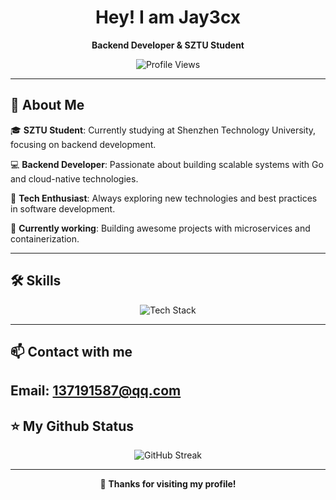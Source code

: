<div align="center">

# Hey! I am Jay3cx
**Backend Developer & SZTU Student**

<img src="https://komarev.com/ghpvc/?username=jay3cx&color=3B82F6&style=for-the-badge" alt="Profile Views" />

</div>

---

## 🚀 About Me

🎓 **SZTU Student**: Currently studying at Shenzhen Technology University, focusing on backend development.

💻 **Backend Developer**: Passionate about building scalable systems with Go and cloud-native technologies.

🌱 **Tech Enthusiast**: Always exploring new technologies and best practices in software development.

🏢 **Currently working**: Building awesome projects with microservices and containerization.

---

## 🛠️ Skills

<div align="center">

<img src="https://skills.syvixor.com/api/icons?i=go,mysql,redis,gin,gorm,docker,kubernetes,git,linux,minio,vscode" alt="Tech Stack" />

</div>

---

## 📫 Contact with me

**Email**: 137191587@qq.com  
---

## ⭐ My Github Status

<div align="center">

![GitHub Streak](https://github-readme-streak-stats.herokuapp.com/?user=jay3cx&theme=default&hide_border=true)

</div>

---

<div align="center">

💙 **Thanks for visiting my profile!**

</div>
